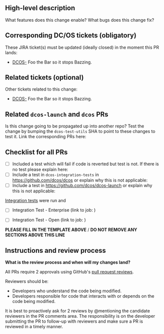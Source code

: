## High-level description

What features does this change enable? What bugs does this change fix?


## Corresponding DC/OS tickets (obligatory)

These JIRA ticket(s) must be updated (ideally closed) in the moment this PR lands:

  - [DCOS-<number>](https://jira.mesosphere.com/browse/DCOS-<number>) Foo the Bar so it stops Bazzing.


## Related tickets (optional)

Other tickets related to this change:

  - [DCOS-<number>](https://jira.mesosphere.com/browse/DCOS-<number>) Foo the Bar so it stops Bazzing.


## Related `dcos-launch` and `dcos` PRs

Is this change going to be propagated up into another repo? Test the change by bumping the `dcos-test-utils` SHA to point to these changes to test it. Link the corresponding PRs here:


## Checklist for all PRs

  - [ ] Included a test which will fail if code is reverted but test is not. If there is no test please explain here:
  - [ ] Include a test in `dcos-integration-tests` in https://github.com/dcos/dcos or explain why this is not applicable:
  - [ ] Include a test in https://github.com/dcos/dcos-launch or explain why this is not applicable:

[Integration tests](https://teamcity.mesosphere.io/project.html?projectId=DcosIo_DcosTestUtils) were run and

  - [ ] Integration Test - Enterprise (link to job: )
  - [ ] Integration Test - Open (link to job: )


**PLEASE FILL IN THE TEMPLATE ABOVE** / **DO NOT REMOVE ANY SECTIONS ABOVE THIS LINE**


## Instructions and review process

**What is the review process and when will my changes land?**

All PRs require 2 approvals using GitHub's [pull request reviews](https://help.github.com/articles/about-pull-request-reviews/).

Reviewers should be:
* Developers who understand the code being modified.
* Developers responsible for code that interacts with or depends on the code being modified.

It is best to proactively ask for 2 reviews by @mentioning the candidate reviewers in the PR comments area. The responsibility is on the developer submitting the PR to follow-up with reviewers and make sure a PR is reviewed in a timely manner.